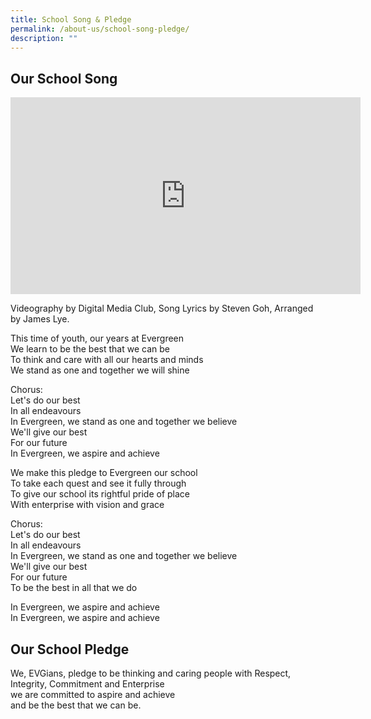```yaml
---
title: School Song & Pledge
permalink: /about-us/school-song-pledge/
description: ""
---
```

## **Our School Song**  
<iframe allowfullscreen="" allow="accelerometer; autoplay; clipboard-write; encrypted-media; gyroscope; picture-in-picture; web-share" frameborder="0" title="YouTube video player" src="https://www.youtube.com/embed/mEbUdUAhJTU" height="315" width="560"></iframe>

Videography by Digital Media Club, Song Lyrics by Steven Goh, Arranged by James Lye. 

This time of youth, our years at Evergreen  
We learn to be the best that we can be  
To think and care with all our hearts and minds  
We stand as one and together we will shine

Chorus:  
Let's do our best  
In all endeavours  
In Evergreen, we stand as one and together we believe  
We'll give our best  
For our future  
In Evergreen, we aspire and achieve

We make this pledge to Evergreen our school  
To take each quest and see it fully through  
To give our school its rightful pride of place  
With enterprise with vision and grace

Chorus:  
Let's do our best  
In all endeavours  
In Evergreen, we stand as one and together we believe  
We'll give our best  
For our future  
To be the best in all that we do

In Evergreen, we aspire and achieve  
In Evergreen, we aspire and achieve


## **Our School Pledge**  
We, EVGians, 
pledge to be thinking and caring people 
with Respect, Integrity, Commitment and Enterprise  
we are committed to aspire and achieve  
and be the best that we can be.